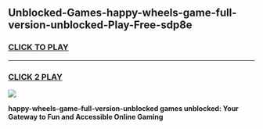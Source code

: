 
## Unblocked-Games-happy-wheels-game-full-version-unblocked-Play-Free-sdp8e
<h3>
<a href="https://premium76.site?title=happy-wheels-game-full-version-unblocked&ref=18A">CLICK TO PLAY</a></h3>
<hr>

<h3>
<a href="https://premium76.site?title=happy-wheels-game-full-version-unblocked&ref=18A">CLICK 2 PLAY</a>
  
</h3>

<a href="https://premium76.site?title=happy-wheels-game-full-version-unblocked&ref=18A"><img src="https://clearcache.store/games.png"></a>


**happy-wheels-game-full-version-unblocked games unblocked: Your Gateway to Fun and Accessible Online Gaming**
